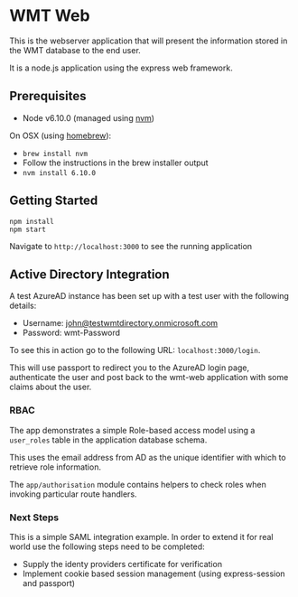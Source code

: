 # WMT Web
This is the webserver application that will present the information stored in
the WMT database to the end user.

It is a node.js application using the express web framework.

## Prerequisites
- Node v6.10.0 (managed using [nvm](https://github.com/creationix/nvm))

On OSX (using [homebrew](https://brew.sh/)):

- `brew install nvm`
- Follow the instructions in the brew installer output
- `nvm install 6.10.0`

## Getting Started
```
npm install
npm start
```

Navigate to `http://localhost:3000` to see the running application

## Active Directory Integration
A test AzureAD instance has been set up with a test user with the following
details:

- Username: john@testwmtdirectory.onmicrosoft.com
- Password: wmt-Password

To see this in action go to the following URL: `localhost:3000/login`.

This will use passport to redirect you to the AzureAD login page, authenticate
the user and post back to the wmt-web application with some claims about the
user.

### RBAC

The app demonstrates a simple Role-based access model using a `user_roles` table in the application database schema.

This uses the email address from AD as the unique identifier with which to retrieve role information.

The `app/authorisation` module contains helpers to check roles when invoking particular route handlers.

### Next Steps
This is a simple SAML integration example. In order to extend it for real world
use the following steps need to be completed:

- Supply the identy providers certificate for verification
- Implement cookie based session management (using express-session and passport)
